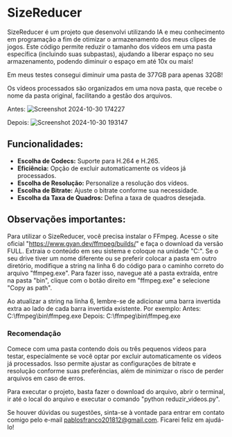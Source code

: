 # SizeReducer
SizeReducer é um projeto que desenvolvi utilizando IA e meu conhecimento em programação a fim de otimizar o armazenamento dos meus clipes de jogos.
Este código permite reduzir o tamanho dos vídeos em uma pasta específica (incluindo suas subpastas), ajudando a liberar espaço no seu armazenamento,
podendo diminuir o espaço em até 10x ou mais!

Em meus testes consegui diminuir uma pasta de 377GB para apenas 32GB!

Os vídeos processados são organizados em uma nova pasta, que recebe o nome da pasta original, facilitando a gestão dos arquivos.

Antes:
![Screenshot 2024-10-30 174227](https://github.com/user-attachments/assets/18f4ee41-316f-4c8a-8ec9-f3634a1a4837)

Depois:
![Screenshot 2024-10-30 193147](https://github.com/user-attachments/assets/d8633afa-8928-4a56-9dd2-7e9e284b4492)


## Funcionalidades:
+ **Escolha de Codecs:** Suporte para H.264 e H.265.
+ **Eficiência:** Opção de excluir automaticamente os vídeos já processados.
+ **Escolha de Resolução:** Personalize a resolução dos vídeos.
+ **Escolha de Bitrate:** Ajuste o bitrate conforme sua necessidade.
+ **Escolha da Taxa de Quadros:** Defina a taxa de quadros desejada.



## Observações importantes:
Para utilizar o SizeReducer, você precisa instalar o FFmpeg. Acesse o site oficial "https://www.gyan.dev/ffmpeg/builds/" e faça o download da versão FULL. 
Extraia o conteúdo em seu sistema e coloque na unidade "C:".
Se o seu drive tiver um nome diferente ou se preferir colocar a pasta em outro diretório, modifique a string na linha 6 do código para o caminho correto do arquivo "ffmpeg.exe".
Para fazer isso, navegue até a pasta extraída, entre na pasta "bin", clique com o botão direito em "ffmpeg.exe" e selecione "Copy as path".

Ao atualizar a string na linha 6, lembre-se de adicionar uma barra invertida extra ao lado de cada barra invertida existente. Por exemplo:
Antes: C:\ffmpeg\bin\ffmpeg.exe
Depois: C:\\ffmpeg\\bin\\ffmpeg.exe

### Recomendação
Comece com uma pasta contendo dois ou três pequenos vídeos para testar, especialmente se você optar por excluir automaticamente os vídeos já processados.
Isso permite ajustar as configurações de bitrate e resolução conforme suas preferências, além de minimizar o risco de perder arquivos em caso de erros.

Para executar o projeto, basta fazer o download do arquivo, abrir o terminal, ir até o local do arquivo e executar o comando "python reduzir_videos.py".

Se houver dúvidas ou sugestões, sinta-se à vontade para entrar em contato comigo pelo e-mail pablosfranco201812@gmail.com. Ficarei feliz em ajudá-lo!
